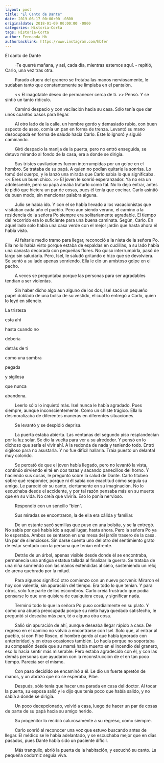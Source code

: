 ```yaml
---
layout: post
title: "El Canto de Dante"
date: 2019-06-17 00:00:00 -0800
originaldate: 2018-01-09 00:00:00 -0800
categories: Historia-Corta
tags: Historia-Corta
author: Fernanda Hb
authorbacklink: https://www.instagram.com/hbfer
---
```


El canto de Dante

&nbsp; &nbsp; &nbsp; &nbsp; -Te querré mañana, y así, cada día, mientras estemos aquí. - repitió, Carlo, una vez tras otra.

&nbsp; &nbsp; &nbsp; &nbsp; Parado afuera del granero se frotaba las manos nerviosamente, le sudaban tanto que constantemente se limpiaba en el pantalón.

&nbsp; &nbsp; &nbsp; &nbsp; << El inagotable deseo de permanecer cerca de ti. >> Pensó. Y se sintió un tanto ridículo.

&nbsp; &nbsp; &nbsp; &nbsp; Caminó despacio y con vacilación hacia su casa. Sólo tenía que dar unos cuantos pasos para llegar. 

&nbsp; &nbsp; &nbsp; &nbsp; Al otro lado de la calle, un hombre gordo y demasiado rubio, con buen aspecto de aseo, comía un pan en forma de trenza. Levantó su mano desocupada en forma de saludo hacia Carlo. Este lo ignoró y siguió caminando.

&nbsp; &nbsp; &nbsp; &nbsp; Giró despacio la manija de la puerta, pero no entró enseguida, se detuvo mirando al fondo de la casa, era a donde se dirigía. 

&nbsp; &nbsp; &nbsp; &nbsp; Sus tristes cavilaciones fueron interrumpidas por un golpe en el hombro. Se trataba de su papá. A quien no podían quitarle la sonrisa. Lo tomó del cuerpo, y le lanzó una mirada que Carlo sabía lo que significaba. << Eres un buen chico. >> El joven le sonrió esperanzador. Ya no era un adolescente, pero su papá amaba tratarlo como tal.      No lo dejo entrar, antes le pidió que hiciera un par de cosas, pues él tenía que cocinar. Carlo asintió de buen modo, sin mencionar palabra alguna.   

&nbsp; &nbsp; &nbsp; &nbsp; Julio se había ido. Y con el se había llevado a los vacacionistas que visitaban cada año el pueblo. Pero aun siendo verano, el camino a la residencia de la señora Po siempre era solitariamente agradable. El tiempo del recorrido era lo suficiente para una buena caminata. Según, Carlo. En aquel lado solo había una casa verde con el mejor jardín que hasta ahora él había visto. 

&nbsp; &nbsp; &nbsp; &nbsp; Al faltarle medio tramo para llegar, reconoció a la nieta de la señora Po. Ella no lo había visto porque estaba de espaldas en cuclillas, a su lado había una canasta decorada con pequeñas flores. No quiso interrumpirla, pasó de largo sin saludarla. Pero, Isel, le saludó gritando e hizo que se devolviera. Se sentó a su lado apenas sonriendo. Ella le dio un amistoso golpe en el pecho. 

&nbsp; &nbsp; &nbsp; &nbsp; A veces se preguntaba porque las personas para ser agradables tendían a ser violentas.

&nbsp; &nbsp; &nbsp; &nbsp; Sin haber dicho algo aun alguno de los dos, Isel sacó un pequeño papel doblado de una bolsa de su vestido, el cual lo entregó a Carlo, quien lo leyó en silencio.

La tristeza

esta ahí

hasta cuando no

debería

detrás de ti

como una sombra

pegada

y sigilosa

que nunca 

abandona.


&nbsp; &nbsp; &nbsp; &nbsp; Leerlo sólo lo inquietó más. Isel nunca le había agradado. Pues siempre, aunque inconscientemente. Como un chiste trágico. Ella lo desmoralizaba de diferentes maneras en diferentes situaciones. 

&nbsp; &nbsp; &nbsp; &nbsp; Se levantó y se despidió deprisa.

&nbsp; &nbsp; &nbsp; &nbsp; La puerta estaba abierta. Las ventanas del segundo piso resplandecían por la luz solar. Se dio la vuelta para ver a su alrededor. Y pensó en lo dichoso que sería el vivir ahí. A la redonda de nada y teniendo todo. Entró sigiloso para no asustarla. Y no fue difícil hallarla. Traía puesto un delantal muy colorido. 

&nbsp; &nbsp; &nbsp; &nbsp; Se percató de que el joven había llegado, pero no levantó la vista, continúo sirviendo el té en dos tazas y sacando panecillos del horno. Y haciendo sus cosas, le preguntó sobre la salud de Dante. Carlo titubeo sobre qué responder, porque ni él sabía con exactitud cómo seguía su amigo. Le pareció oír su canto, ciertamente en su imaginación. No lo escuchaba desde el accidente, y por tal razón pensaba más en su muerte que en su vida. No creía que viviría. Eso lo ponía nervioso. 

&nbsp; &nbsp; &nbsp; &nbsp; Respondió con un sencillo “bien”.

&nbsp; &nbsp; &nbsp; &nbsp; Sus miradas se encontraron, la de ella era cálida y familiar.

&nbsp; &nbsp; &nbsp; &nbsp; De un estante sacó semillas que puso en una bolsita, y se la entregó. No sabía por qué había ido a aquel lugar, hasta ahora. Pero la señora Po ya lo esperaba. Ambos se sentaron en una mesa del jardín trasero de la casa. Un par de silenciosos. Sin darse cuenta uno del otro del sentimiento grato de estar sentado con la persona que tenían enfrente.

&nbsp; &nbsp; &nbsp; &nbsp; Detrás de un árbol, apenas visible desde donde él se encontraba, permanecía una antigua estatua tallada al finalizar la guerra. Se trataba de una niña sonriendo con las manos extendidas al cielo, sosteniendo un reloj de arena quebrado por la mitad.

&nbsp; &nbsp; &nbsp; &nbsp; Para algunos significó otro comienzo con un nuevo porvenir. Miraron el hoy con valentía, sin apuración del tiempo. Era todo lo que tenían. Y para otros, solo fue parte de los escombros. Carlo creía frustrado que podía pensarse lo que uno quisiera de cualquiera cosa, y significar nada.

&nbsp; &nbsp; &nbsp; &nbsp; Terminó todo lo que la señora Po puso cordialmente en su plato. Y como una abuela preocupada porque su nieto haya quedado satisfecho, le preguntó si deseaba más pan, té o alguna otra cosa.

&nbsp; &nbsp; &nbsp; &nbsp; Salió sin apuración de ahí, aunque deseaba llegar rápido a casa. De regreso en el camino no volvió a encontrarse con Isel. Solo que, al entrar al pueblo, si con Pibe Rosco, el hombre gordo al que había ignorado con anterioridad, y en otras ocasiones también. Lo hacía porque no soportaba su compasión desde que su mamá había muerto en el incendio del granero, eso lo hacía sentir más miserable. Pero estaba agradecido con él, y con las demás personas que ayudaron con la reconstrucción de el en tan poco tiempo. Parecía ser el mismo.

&nbsp; &nbsp; &nbsp; &nbsp; Con paso decidido se encaminó a él. Le dio un fuerte apretón de manos, y un abrazo que no se esperaba, Pibe.  

&nbsp; &nbsp; &nbsp; &nbsp; Después, sólo tenía que hacer una parada en casa del doctor. Al tocar la puerta, su esposa salió y le dijo que tenía poco que había salido, y no sabía a donde se dirigía. 

&nbsp; &nbsp; &nbsp; &nbsp; Un poco decepcionado, volvió a casa, luego de hacer un par de cosas de parte de su papá hacia su amigo herido. 

&nbsp; &nbsp; &nbsp; &nbsp; Su progenitor lo recibió calurosamente a su regreso, como siempre. 

&nbsp; &nbsp; &nbsp; &nbsp; Carlo sonrió al reconocer una voz que estuvo buscando antes de llegar. El médico se le había adelantado, y se escuchaba mejor que en días pasados, pues Dante había sido un paciente difícil.

&nbsp; &nbsp; &nbsp; &nbsp; Más tranquilo, abrió la puerta de la habitación, y escuchó su canto. La pequeña codorniz seguía viva.
